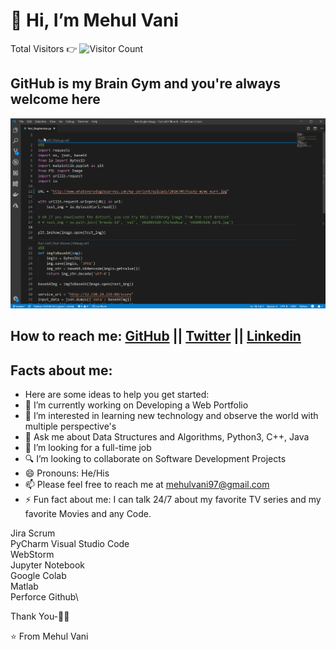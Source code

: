 # 👋 Hi, I’m Mehul Vani

Total Visitors 👉 ![Visitor Count](https://profile-counter.glitch.me/mvani1/count.svg)


## GitHub is my Brain Gym and you're always welcome here
<img src="https://github.com/mvani1/mvani1/blob/main/August19-jupyterdebug.gif" alt="Databay showcase gif" title="Databay showcase gif" width="600"/>


## How to reach me: [GitHub](http://github.com) || [Twitter](https://twitter.com/MehulVani1) || [Linkedin](https://www.linkedin.com/in/mehulvani/)

## Facts about me:
- Here are some ideas to help you get started:
- 🔭 I’m currently working on Developing a Web Portfolio
- 👀 I’m interested in learning new technology and observe the world with multiple perspective's
- 💬 Ask me about Data Structures and Algorithms, Python3, C++, Java
- 💞️ I’m looking for a full-time job
- 🔍 I’m looking to collaborate on Software Development Projects
- 😄 Pronouns: He/His
- 📫 Please feel free to reach me at mehulvani97@gmail.com
- ⚡ Fun fact about me: I can talk 24/7 about my favorite TV series and my favorite Movies and any Code.


<!--- # Tools I work upon : 🛠 --->
Jira Scrum\
PyCharm Visual Studio Code\
WebStorm \
Jupyter Notebook\
Google Colab\
Matlab\
Perforce Github\

Thank You-🙏🏼

⭐️ From Mehul Vani
<!---
mvani1/mvani1 is a ✨ special ✨ repository because its `README.md` (this file) appears on your GitHub profile.
You can click the Preview link to take a look at your changes.
--->
